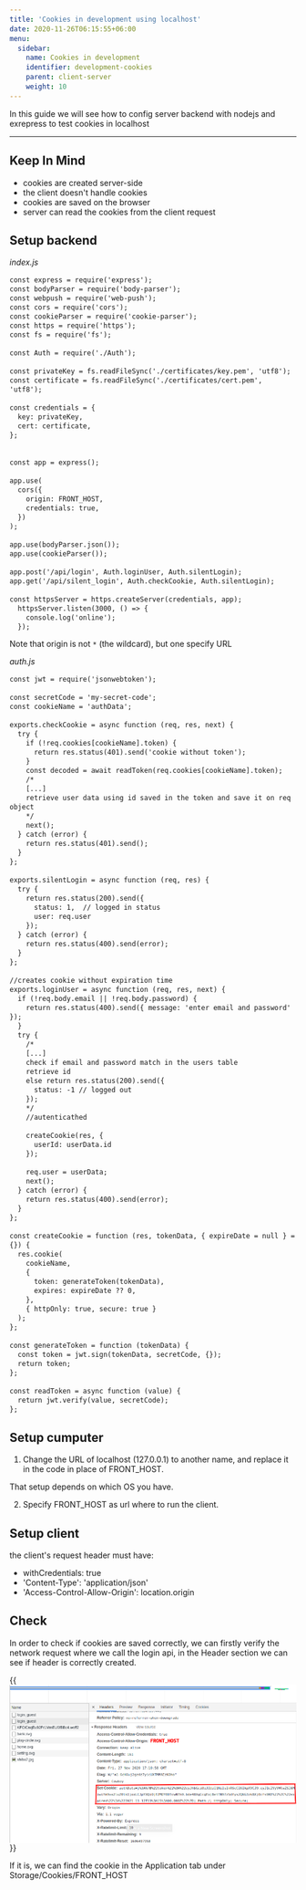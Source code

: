 ```yaml
---
title: 'Cookies in development using localhost'
date: 2020-11-26T06:15:55+06:00
menu:
  sidebar:
    name: Cookies in development
    identifier: development-cookies
    parent: client-server
    weight: 10
---
```


In this guide we will see how to config server backend with nodejs and exrepress to test cookies in localhost

---

## Keep In Mind

- cookies are created server-side
- the client doesn't handle cookies
- cookies are saved on the browser
- server can read the cookies from the client request

## Setup backend

_index.js_

```
const express = require('express');
const bodyParser = require('body-parser');
const webpush = require('web-push');
const cors = require('cors');
const cookieParser = require('cookie-parser');
const https = require('https');
const fs = require('fs');

const Auth = require('./Auth');

const privateKey = fs.readFileSync('./certificates/key.pem', 'utf8');
const certificate = fs.readFileSync('./certificates/cert.pem', 'utf8');

const credentials = {
  key: privateKey,
  cert: certificate,
};


const app = express();

app.use(
  cors({
    origin: FRONT_HOST,
    credentials: true,
  })
);

app.use(bodyParser.json());
app.use(cookieParser());

app.post('/api/login', Auth.loginUser, Auth.silentLogin);
app.get('/api/silent_login', Auth.checkCookie, Auth.silentLogin);

const httpsServer = https.createServer(credentials, app);
  httpsServer.listen(3000, () => {
    console.log('online');
  });
```

Note that origin is not `*` (the wildcard), but one specify URL

_auth.js_

```
const jwt = require('jsonwebtoken');

const secretCode = 'my-secret-code';
const cookieName = 'authData';

exports.checkCookie = async function (req, res, next) {
  try {
    if (!req.cookies[cookieName].token) {
      return res.status(401).send('cookie without token');
    }
    const decoded = await readToken(req.cookies[cookieName].token);
    /*
    [...]
    retrieve user data using id saved in the token and save it on req object
    */
    next();
  } catch (error) {
    return res.status(401).send();
  }
};

exports.silentLogin = async function (req, res) {
  try {
    return res.status(200).send({
      status: 1,  // logged in status
      user: req.user
    });
  } catch (error) {
    return res.status(400).send(error);
  }
};

//creates cookie without expiration time
exports.loginUser = async function (req, res, next) {
  if (!req.body.email || !req.body.password) {
    return res.status(400).send({ message: 'enter email and password' });
  }
  try {
    /*
    [...]
    check if email and password match in the users table
    retrieve id
    else return res.status(200).send({
      status: -1 // logged out
    });
    */
    //autenticathed

    createCookie(res, {
      userId: userData.id
    });

    req.user = userData;
    next();
  } catch (error) {
    return res.status(400).send(error);
  }
};

const createCookie = function (res, tokenData, { expireDate = null } = {}) {
  res.cookie(
    cookieName,
    {
      token: generateToken(tokenData),
      expires: expireDate ?? 0,
    },
    { httpOnly: true, secure: true }
  );
};

const generateToken = function (tokenData) {
  const token = jwt.sign(tokenData, secretCode, {});
  return token;
};

const readToken = async function (value) {
  return jwt.verify(value, secretCode);
};

```

## Setup cumputer

1. Change the URL of localhost (127.0.0.1) to another name, and replace it in the code in place of FRONT_HOST.

That setup depends on which OS you have.

2. Specify FRONT_HOST as url where to run the client.

## Setup client

the client's request header must have:

- withCredentials: true
- 'Content-Type': 'application/json'
- 'Access-Control-Allow-Origin': location.origin

## Check

In order to check if cookies are saved correctly, we can firstly verify the network request where we call the login api, in the Header section we can see if header is correctly created.

{{<img src="/images/cookie_1.png" align="center">}}

If it is, we can find the cookie in the Application tab under Storage/Cookies/FRONT_HOST
